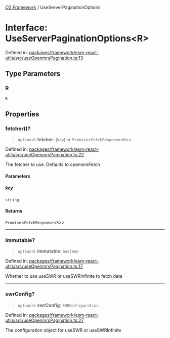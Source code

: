 [O3 Framework](../API.md) / UseServerPaginationOptions

# Interface: UseServerPaginationOptions\<R\>

Defined in: [packages/framework/esm-react-utils/src/useOpenmrsPagination.ts:13](https://github.com/openmrs/openmrs-esm-core/blob/main/packages/framework/esm-react-utils/src/useOpenmrsPagination.ts#L13)

## Type Parameters

### R

`R`

## Properties

### fetcher()?

> `optional` **fetcher**: (`key`) => `Promise`\<`FetchResponse`\<`R`\>\>

Defined in: [packages/framework/esm-react-utils/src/useOpenmrsPagination.ts:22](https://github.com/openmrs/openmrs-esm-core/blob/main/packages/framework/esm-react-utils/src/useOpenmrsPagination.ts#L22)

The fetcher to use. Defaults to openmrsFetch

#### Parameters

##### key

`string`

#### Returns

`Promise`\<`FetchResponse`\<`R`\>\>

***

### immutable?

> `optional` **immutable**: `boolean`

Defined in: [packages/framework/esm-react-utils/src/useOpenmrsPagination.ts:17](https://github.com/openmrs/openmrs-esm-core/blob/main/packages/framework/esm-react-utils/src/useOpenmrsPagination.ts#L17)

Whether to use useSWR or useSWRInfinite to fetch data

***

### swrConfig?

> `optional` **swrConfig**: `SWRConfiguration`

Defined in: [packages/framework/esm-react-utils/src/useOpenmrsPagination.ts:27](https://github.com/openmrs/openmrs-esm-core/blob/main/packages/framework/esm-react-utils/src/useOpenmrsPagination.ts#L27)

The configuration object for useSWR or useSWRInfinite
